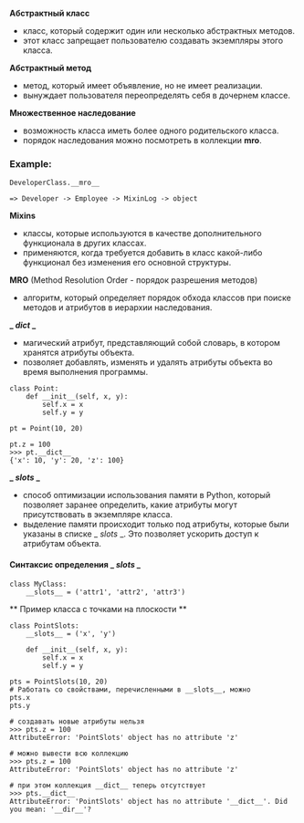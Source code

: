 **Абстрактный класс**

- класс, который содержит один или несколько абстрактных методов.
- этот класс запрещает пользователю создавать экземпляры этого класса.

**Абстрактный метод**

- метод, который имеет объявление, но не имеет реализации.
- вынуждает пользователя переопределять себя в дочернем классе.


**Множественное наследование**

- возможность класса иметь более одного родительского класса.
- порядок наследования можно посмотреть в коллекции __mro__.
### Example: 

``` 
DeveloperClass.__mro__

=> Developer -> Employee -> MixinLog -> object
```

**Mixins**

- классы, которые используются в качестве дополнительного функционала в других классах.
- применяются, когда требуется добавить в класс какой-либо функционал без изменения его основной структуры.

**MRO**
(Method Resolution Order - порядок разрешения методов)
- алгоритм, который определяет порядок обхода классов при поиске методов и атрибутов в иерархии наследования.

**_ _dict_ _**

- магический атрибут, представляющий собой словарь, в котором хранятся атрибуты объекта.
- позволяет добавлять, изменять и удалять атрибуты объекта во время выполнения программы.

```commandline
class Point:
    def __init__(self, x, y):
        self.x = x
        self.y = y

pt = Point(10, 20)

pt.z = 100
>>> pt.__dict__
{'x': 10, 'y': 20, 'z': 100}
```
**_ _slots_ _**

- способ оптимизации использования памяти в Python, который позволяет заранее определить, какие атрибуты могут присутствовать в экземпляре класса.
- выделение памяти происходит только под атрибуты, которые были указаны в списке _ _slots_ _. Это позволяет ускорить доступ к атрибутам объекта.


#### Синтаксис определения _ _slots_ _ ####

```commandline
class MyClass:
    __slots__ = ('attr1', 'attr2', 'attr3')
```

** Пример класса с точками на плоскости **

```commandline
class PointSlots:
    __slots__ = ('x', 'y')

    def __init__(self, x, y):
        self.x = x
        self.y = y
        
pts = PointSlots(10, 20)
# Работать со свойствами, перечисленными в __slots__, можно
pts.x
pts.y

# создавать новые атрибуты нельзя
>>> pts.z = 100
AttributeError: 'PointSlots' object has no attribute 'z'

# можно вывести всю коллекцию
>>> pts.z = 100
AttributeError: 'PointSlots' object has no attribute 'z'

# при этом коллекция __dict__ теперь отсутствует
>>> pts.__dict__
AttributeError: 'PointSlots' object has no attribute '__dict__'. Did you mean: '__dir__'?

```